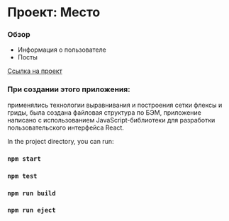 # Проект: Место

### Обзор

* Информация о пользователе
* Посты

[Ссылка на проект](https://annaapk.github.io/mesto-react/)

### При создании этого приложения:
применялись технологии выравнивания и построения сетки флексы и гриды, была создана файловая структура по БЭМ,
приложение написано с использованием JavaScript-библиотеки для разработки пользовательского интерфейса React.

In the project directory, you can run:

### `npm start`

### `npm test`

### `npm run build`

### `npm run eject`
